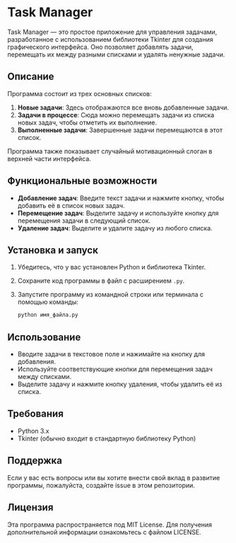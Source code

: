 # Task Manager

Task Manager — это простое приложение для управления задачами, разработанное с использованием библиотеки Tkinter для создания графического интерфейса. Оно позволяет добавлять задачи, перемещать их между разными списками и удалять ненужные задачи.

## Описание

Программа состоит из трех основных списков:

1. **Новые задачи**: Здесь отображаются все вновь добавленные задачи.
2. **Задачи в процессе**: Сюда можно перемещать задачи из списка новых задач, чтобы отметить их выполнение.
3. **Выполненные задачи**: Завершенные задачи перемещаются в этот список.

Программа также показывает случайный мотивационный слоган в верхней части интерфейса.

## Функциональные возможности

- **Добавление задач**: Введите текст задачи и нажмите кнопку, чтобы добавить её в список новых задач.
- **Перемещение задач**: Выделите задачу и используйте кнопку для перемещения задачи в следующий список.
- **Удаление задач**: Выделите и удалите задачу из любого списка.

## Установка и запуск

1. Убедитесь, что у вас установлен Python и библиотека Tkinter.
2. Сохраните код программы в файл с расширением `.py`.
3. Запустите программу из командной строки или терминала с помощью команды:

   ```bash
   python имя_файла.py
   ```

## Использование

- Вводите задачи в текстовое поле и нажимайте на кнопку для добавления.
- Используйте соответствующие кнопки для перемещения задач между списками.
- Выделите задачу и нажмите кнопку удаления, чтобы удалить её из списка.

## Требования

- Python 3.x
- Tkinter (обычно входит в стандартную библиотеку Python)

## Поддержка

Если у вас есть вопросы или вы хотите внести свой вклад в развитие программы, пожалуйста, создайте issue в этом репозитории.

## Лицензия

Эта программа распространяется под MIT License. Для получения дополнительной информации ознакомьтесь с файлом LICENSE.
